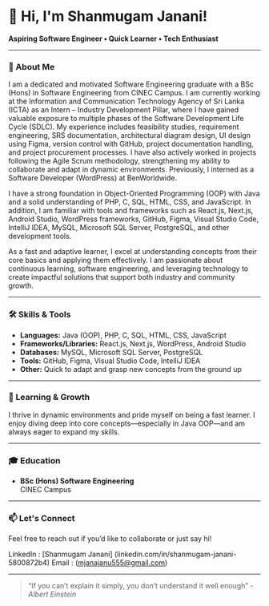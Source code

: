 # 👋 Hi, I'm Shanmugam Janani!

**Aspiring Software Engineer • Quick Learner • Tech Enthusiast**

---

### 💼 About Me

I am a dedicated and motivated Software Engineering graduate with a BSc (Hons) in Software Engineering from CINEC Campus. I am currently working at the Information and Communication Technology Agency of Sri Lanka (ICTA) as an Intern – Industry Development Pillar, where I have gained valuable exposure to multiple phases of the Software Development Life Cycle (SDLC). My experience includes feasibility studies, requirement engineering, SRS documentation, architectural diagram design, UI design using Figma, version control with GitHub, project documentation handling, and project procurement processes. I have also actively worked in projects following the Agile Scrum methodology, strengthening my ability to collaborate and adapt in dynamic environments. Previously, I interned as a Software Developer (WordPress) at BenWorldwide.

I have a strong foundation in Object-Oriented Programming (OOP) with Java and a solid understanding of PHP, C, SQL, HTML, CSS, and JavaScript. In addition, I am familiar with tools and frameworks such as React.js, Next.js, Android Studio, WordPress frameworks, GitHub, Figma, Visual Studio Code, IntelliJ IDEA, MySQL, Microsoft SQL Server, PostgreSQL, and other development tools.

As a fast and adaptive learner, I excel at understanding concepts from their core basics and applying them effectively. I am passionate about continuous learning, software engineering, and leveraging technology to create impactful solutions that support both industry and community growth.

---

### 🛠️ Skills & Tools

- **Languages:** Java (OOP), PHP, C, SQL, HTML, CSS, JavaScript
- **Frameworks/Libraries:** React.js, Next.js, WordPress, Android Studio
- **Databases:** MySQL, Microsoft SQL Server, PostgreSQL
- **Tools:** GitHub, Figma, Visual Studio Code, IntelliJ IDEA
- **Other:** Quick to adapt and grasp new concepts from the ground up

---

### 🚀 Learning & Growth

I thrive in dynamic environments and pride myself on being a fast learner. I enjoy diving deep into core concepts—especially in Java OOP—and am always eager to expand my skills.

---

### 🎓 Education

- **BSc (Hons) Software Engineering**  
  CINEC Campus

---

### 📫 Let's Connect

Feel free to reach out if you’d like to collaborate or just say hi!

LinkedIn : [Shanmugam Janani] (linkedin.com/in/shanmugam-janani-5800872b4)
Email : (mjanajanu555@gmail.com)

---

> “If you can’t explain it simply, you don’t understand it well enough”
>   *-Albert Einstein*
